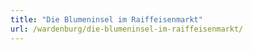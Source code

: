 ```yaml
---
title: "Die Blumeninsel im Raiffeisenmarkt"
url: /wardenburg/die-blumeninsel-im-raiffeisenmarkt/
---
```

